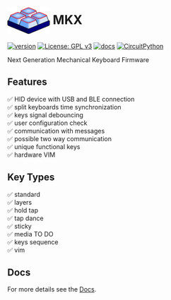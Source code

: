 # <img src="docs/mkx.svg" alt="icon" height="60" style="display:inline-block; vertical-align: middle;">  MKX  

[![version](https://img.shields.io/badge/version-1.0.0-blue)](#)
[![License: GPL v3](https://img.shields.io/badge/License-GPLv3-blue.svg)](https://www.gnu.org/licenses/gpl-3.0)
[![docs](https://img.shields.io/badge/docs-online-blue)](https://jacmie.github.io/mkx/)
[![CircuitPython](https://img.shields.io/badge/CircuitPython-Learn%20More-purple)](https://circuitpython.org/)

Next Generation Mechanical Keyboard Firmware

## Features

:white_check_mark: HID device with USB and BLE connection  
:white_check_mark: split keyboards time synchronization  
:white_check_mark: keys signal debouncing  
:white_check_mark: user configuration check  
:white_check_mark: communication with messages  
:white_check_mark: possible two way communication  
:white_check_mark: unique functional keys  
:white_check_mark: hardware VIM  

## Key Types
:white_check_mark: standard  
:white_check_mark: layers  
:white_check_mark: hold tap  
:white_check_mark: tap dance  
:white_check_mark: sticky  
:white_check_mark: media TO DO  
:white_check_mark: keys sequence  
:white_check_mark: vim  

## Docs

For more details see the [Docs](https://jacmie.github.io/mkx/).








